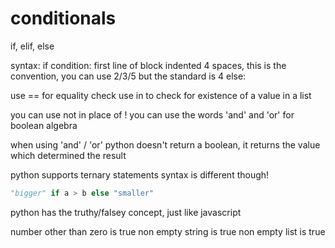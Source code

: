 # conditionals

if, elif, else

syntax: if condition:
		first line of block indented 4 spaces, this is the convention, you can use 2/3/5 but the standard is 4
		else:

use == for equality check
use in to check for existence of a value in a list

you can use not in place of !
you can use the words 'and' and 'or' for boolean algebra

when using 'and' / 'or' python doesn't return a boolean, it returns the value which determined the result

python supports ternary statements
syntax is different though!

```python
"bigger" if a > b else "smaller"
```

python has the truthy/falsey concept, just like javascript

number other than zero is true
non empty string is true
non empty list is true